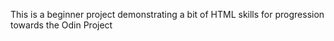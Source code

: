 This is a beginner project demonstrating a bit of HTML skills for progression towards the Odin Project
